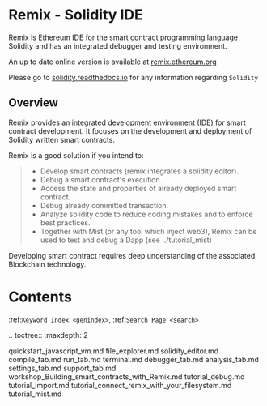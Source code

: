 Remix - Solidity IDE
====================

Remix is Ethereum IDE for the smart contract programming language Solidity and
has an integrated debugger and testing environment.

An up to date online version is available at
[remix.ethereum.org](http://remix.ethereum.org)

Please go to [solidity.readthedocs.io](http://solidity.readthedocs.io)
for any information regarding `Solidity`

Overview
--------

Remix provides an integrated development environment (IDE) for smart
contract development. It focuses on the development and deployment of
Solidity written smart contracts.

Remix is a good solution if you intend to:

> -   Develop smart contracts (remix integrates a solidity editor).
> -   Debug a smart contract's execution.
> -   Access the state and properties of already deployed smart
>     contract.
> -   Debug already committed transaction.
> -   Analyze solidity code to reduce coding mistakes and to enforce
>     best practices.
> -   Together with Mist (or any tool which inject web3), Remix can be
>     used to test and debug a Dapp (see ../tutorial\_mist)

Developing smart contract requires deep understanding of the
associated Blockchain technology.

Contents
========

:ref:`Keyword Index <genindex>`, :ref:`Search Page <search>`

.. toctree::
   :maxdepth: 2

   quickstart_javascript_vm.md
   file_explorer.md
   solidity_editor.md
   compile_tab.md
   run_tab.md
   terminal.md
   debugger_tab.md
   analysis_tab.md
   settings_tab.md
   support_tab.md
   workshop_Building_smart_contracts_with_Remix.md
   tutorial_debug.md
   tutorial_import.md
   tutorial_connect_remix_with_your_filesystem.md
   tutorial_mist.md

